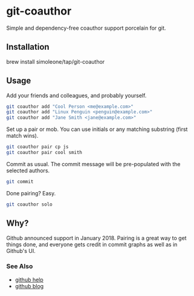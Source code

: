 # git-coauthor
Simple and dependency-free coauthor support porcelain for git.

## Installation
brew install simoleone/tap/git-coauthor

## Usage
Add your friends and colleagues, and probably yourself.
```bash
git coauthor add "Cool Person <me@example.com>"
git coauthor add "Linux Penguin <penguin@example.com>"
git coauthor add "Jane Smith <jane@example.com>"
```

Set up a pair or mob. You can use initials or any matching substring (first match wins).
```bash
git coauthor pair cp js
git coauthor pair cool smith
```

Commit as usual. The commit message will be pre-populated with the selected authors. 
```bash
git commit
```

Done pairing? Easy.
```bash
git coauthor solo
```

## Why?
Github announced support in January 2018. Pairing is a great way to get things done, and
everyone gets credit in commit graphs as well as in Github's UI.

### See Also
* [github help](https://help.github.com/articles/creating-a-commit-with-multiple-authors/)
* [github blog](https://blog.github.com/2018-01-29-commit-together-with-co-authors/)